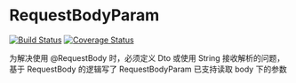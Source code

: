 # RequestBodyParam

[![Build Status](https://travis-ci.com/LambdaExpression/RequestBodyParam.svg?branch=master)](https://travis-ci.com/LambdaExpression/RequestBodyParam)
[![Coverage Status](https://coveralls.io/repos/github/LambdaExpression/RequestBodyParam/badge.svg?branch=master)](https://coveralls.io/github/LambdaExpression/RequestBodyParam?branch=master)

为解决使用 @RequestBody 时，必须定义 Dto 或使用 String 接收解析的问题，基于 RequestBody 的逻辑写了 RequestBodyParam 已支持读取 body 下的参数
